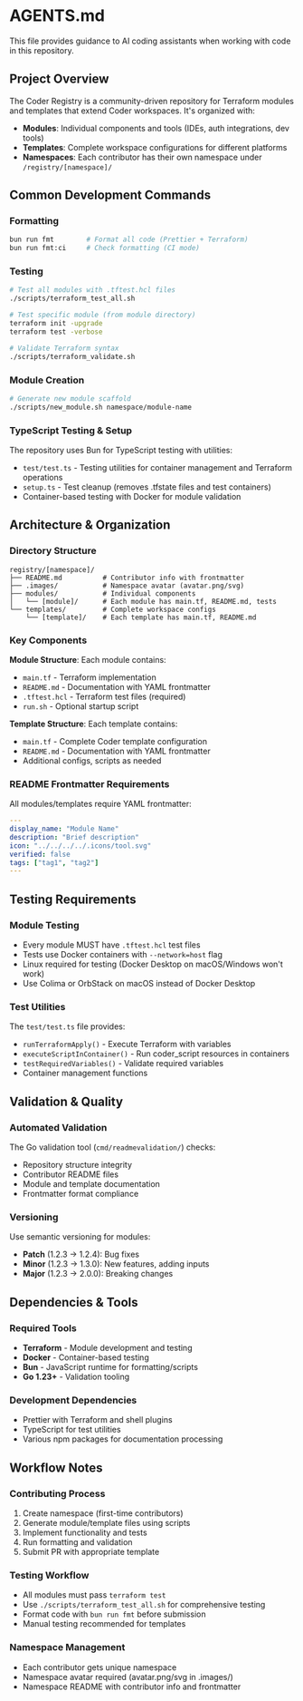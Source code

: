 # AGENTS.md

This file provides guidance to AI coding assistants when working with code in this repository.

## Project Overview

The Coder Registry is a community-driven repository for Terraform modules and templates that extend Coder workspaces. It's organized with:
- **Modules**: Individual components and tools (IDEs, auth integrations, dev tools)
- **Templates**: Complete workspace configurations for different platforms
- **Namespaces**: Each contributor has their own namespace under `/registry/[namespace]/`

## Common Development Commands

### Formatting
```bash
bun run fmt        # Format all code (Prettier + Terraform)
bun run fmt:ci     # Check formatting (CI mode)
```

### Testing
```bash
# Test all modules with .tftest.hcl files
./scripts/terraform_test_all.sh

# Test specific module (from module directory)
terraform init -upgrade
terraform test -verbose

# Validate Terraform syntax
./scripts/terraform_validate.sh
```

### Module Creation
```bash
# Generate new module scaffold
./scripts/new_module.sh namespace/module-name
```

### TypeScript Testing & Setup
The repository uses Bun for TypeScript testing with utilities:
- `test/test.ts` - Testing utilities for container management and Terraform operations
- `setup.ts` - Test cleanup (removes .tfstate files and test containers)
- Container-based testing with Docker for module validation

## Architecture & Organization

### Directory Structure
```
registry/[namespace]/
├── README.md          # Contributor info with frontmatter
├── .images/           # Namespace avatar (avatar.png/svg)
├── modules/           # Individual components
│   └── [module]/      # Each module has main.tf, README.md, tests
└── templates/         # Complete workspace configs
    └── [template]/    # Each template has main.tf, README.md
```

### Key Components

**Module Structure**: Each module contains:
- `main.tf` - Terraform implementation
- `README.md` - Documentation with YAML frontmatter
- `.tftest.hcl` - Terraform test files (required)
- `run.sh` - Optional startup script

**Template Structure**: Each template contains:
- `main.tf` - Complete Coder template configuration
- `README.md` - Documentation with YAML frontmatter
- Additional configs, scripts as needed

### README Frontmatter Requirements
All modules/templates require YAML frontmatter:
```yaml
---
display_name: "Module Name"
description: "Brief description"
icon: "../../../../.icons/tool.svg"
verified: false
tags: ["tag1", "tag2"]
---
```

## Testing Requirements

### Module Testing
- Every module MUST have `.tftest.hcl` test files
- Tests use Docker containers with `--network=host` flag
- Linux required for testing (Docker Desktop on macOS/Windows won't work)
- Use Colima or OrbStack on macOS instead of Docker Desktop

### Test Utilities
The `test/test.ts` file provides:
- `runTerraformApply()` - Execute Terraform with variables
- `executeScriptInContainer()` - Run coder_script resources in containers
- `testRequiredVariables()` - Validate required variables
- Container management functions

## Validation & Quality

### Automated Validation
The Go validation tool (`cmd/readmevalidation/`) checks:
- Repository structure integrity  
- Contributor README files
- Module and template documentation
- Frontmatter format compliance

### Versioning
Use semantic versioning for modules:
- **Patch** (1.2.3 → 1.2.4): Bug fixes
- **Minor** (1.2.3 → 1.3.0): New features, adding inputs  
- **Major** (1.2.3 → 2.0.0): Breaking changes

## Dependencies & Tools

### Required Tools
- **Terraform** - Module development and testing
- **Docker** - Container-based testing
- **Bun** - JavaScript runtime for formatting/scripts
- **Go 1.23+** - Validation tooling

### Development Dependencies
- Prettier with Terraform and shell plugins
- TypeScript for test utilities
- Various npm packages for documentation processing

## Workflow Notes

### Contributing Process
1. Create namespace (first-time contributors)
2. Generate module/template files using scripts
3. Implement functionality and tests
4. Run formatting and validation
5. Submit PR with appropriate template

### Testing Workflow
- All modules must pass `terraform test`
- Use `./scripts/terraform_test_all.sh` for comprehensive testing
- Format code with `bun run fmt` before submission
- Manual testing recommended for templates

### Namespace Management
- Each contributor gets unique namespace
- Namespace avatar required (avatar.png/svg in .images/)
- Namespace README with contributor info and frontmatter